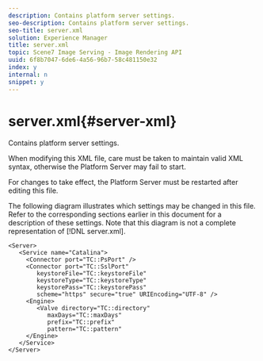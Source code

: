 ```yaml
---
description: Contains platform server settings.
seo-description: Contains platform server settings.
seo-title: server.xml
solution: Experience Manager
title: server.xml
topic: Scene7 Image Serving - Image Rendering API
uuid: 6f8b7047-6de6-4a56-96b7-58c481150e32
index: y
internal: n
snippet: y
---
```


# server.xml{#server-xml}

Contains platform server settings.

When modifying this XML file, care must be taken to maintain valid XML syntax, otherwise the Platform Server may fail to start.

For changes to take effect, the Platform Server must be restarted after editing this file.

The following diagram illustrates which settings may be changed in this file. Refer to the corresponding sections earlier in this document for a description of these settings. Note that this diagram is not a complete representation of [!DNL server.xml].

```
<Server>
   <Service name="Catalina">
     <Connector port="TC::PsPort" />
     <Connector port="TC::SslPort"
        keystoreFile="TC::keystoreFile"
        keystoreType="TC::keystoreType"
        keystorePass="TC::keystorePass" 
        scheme="https" secure="true" URIEncoding="UTF-8" />
     <Engine>
        <Valve directory="TC::directory" 
           maxDays="TC::maxDays" 
           prefix="TC::prefix" 
           pattern="TC::pattern" 
     </Engine>  
   </Service>
</Server>
```

